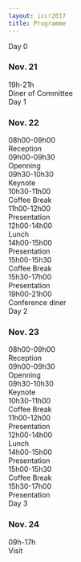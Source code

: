 ```yaml
---
layout: iccr2017
title: Programme
---
```


<div class="row">
 <div class="col-md-6">
 <div class="card">
   <div class="card-header">
     Day 0
     <h3>Nov. 21</h3>
   </div>
   <div class="card-block">
   <div class="container">
    <div class="row">
      <div class="col-md-5"> 19h-21h</div>
      <div class="col-md-7"> Diner of Committee </div>
    </div>
  </div>
   </div>
 </div>
</div>
 <div class="col-md-6">
  <div class="card">
    <div class="card-header">
      Day 1
      <h3>Nov. 22</h3>
    </div>
    <div class="card-block">
    <div class="container">
     <div class="row">
       <div class="col-md-5">08h00-09h00</div>
       <div class="col-md-7">Reception</div>
     </div>
     <div class="row">
       <div class="col-md-5">09h00-09h30</div>
       <div class="col-md-7">Openning</div>
     </div>
     <div class="row">
       <div class="col-md-5">09h30-10h30</div>
       <div class="col-md-7">Keynote</div>
     </div>
     <div class="row">
       <div class="col-md-5">10h30-11h00</div>
       <div class="col-md-7">Coffee Break</div>
     </div>
     <div class="row">
       <div class="col-md-5">11h00-12h00</div>
       <div class="col-md-7">Presentation</div>
     </div>
     <div class="row">
       <div class="col-md-5">12h00-14h00</div>
       <div class="col-md-7">Lunch</div>
     </div>
     <div class="row">
       <div class="col-md-5">14h00-15h00</div>
       <div class="col-md-7">Presentation</div>
     </div>
     <div class="row">
       <div class="col-md-5">15h00-15h30</div>
       <div class="col-md-7">Coffee Break</div>
     </div>
     <div class="row">
       <div class="col-md-5">15h30-17h00</div>
       <div class="col-md-7">Presentation</div>
     </div>
     <div class="row">
       <div class="col-md-5">19h00-21h00</div>
       <div class="col-md-7">Conference diner</div>
     </div>
   </div>
    </div>
  </div>
</div>
<div class="col-md-6">
 <div class="card">
   <div class="card-header">
     Day 2
     <h3>Nov. 23</h3>
   </div>
   <div class="card-block">
   <div class="container">
    <div class="row">
      <div class="col-md-5">08h00-09h00</div>
      <div class="col-md-7">Reception</div>
    </div>
    <div class="row">
      <div class="col-md-5">09h00-09h30</div>
      <div class="col-md-7">Openning</div>
    </div>
    <div class="row">
      <div class="col-md-5">09h30-10h30</div>
      <div class="col-md-7">Keynote</div>
    </div>
    <div class="row">
      <div class="col-md-5">10h30-11h00</div>
      <div class="col-md-7">Coffee Break</div>
    </div>
    <div class="row">
      <div class="col-md-5">11h00-12h00</div>
      <div class="col-md-7">Presentation</div>
    </div>
    <div class="row">
      <div class="col-md-5">12h00-14h00</div>
      <div class="col-md-7">Lunch</div>
    </div>
    <div class="row">
      <div class="col-md-5">14h00-15h00</div>
      <div class="col-md-7">Presentation</div>
    </div>
    <div class="row">
      <div class="col-md-5">15h00-15h30</div>
      <div class="col-md-7">Coffee Break</div>
    </div>
    <div class="row">
      <div class="col-md-5">15h30-17h00</div>
      <div class="col-md-7">Presentation</div>
    </div>
  </div>
   </div>
 </div>
</div>

<div class="col-md-6">
 <div class="card">
   <div class="card-header">
     Day 3
     <h3>Nov. 24</h3>
   </div>
   <div class="card-block">
   <div class="container">
    <div class="row">
      <div class="col-md-5"> 09h-17h</div>
      <div class="col-md-7"> Visit </div>
    </div>
  </div>
   </div>
 </div>
</div>
</div>
